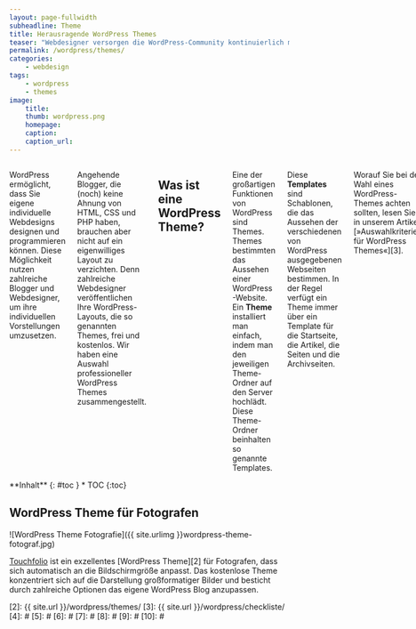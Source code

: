 ```yaml
---
layout: page-fullwidth
subheadline: Theme
title: Herausragende WordPress Themes
teaser: "Webdesigner versorgen die WordPress-Community kontinuierlich mit neuen Layouts und Design. Von diesen Themes gibt es mittlerweile eine unüberschaubare Anzahl. Phlow Magazin stellt die herausragende Themes vor."
permalink: /wordpress/themes/
categories:
    - webdesign
tags:
    - wordpress
    - themes
image:
    title: 
    thumb: wordpress.png
    homepage:
    caption:
    caption_url:
---
```

<div class="row">
<div class="large-7 columns" markdown="1">

WordPress ermöglicht, dass Sie eigene individuelle Webdesigns designen und programmieren können. Diese Möglichkeit nutzen zahlreiche Blogger und Webdesigner, um ihre individuellen Vorstellungen umzusetzen.

Angehende Blogger, die (noch) keine Ahnung von HTML, CSS und PHP haben, brauchen aber nicht auf ein eigenwilliges Layout zu verzichten. Denn zahlreiche Webdesigner veröffentlichen Ihre WordPress-Layouts, die so genannten Themes, frei und kostenlos. Wir haben eine Auswahl professioneller WordPress Themes zusammengestellt.


## Was ist eine WordPress Theme?

Eine der großartigen Funktionen von WordPress sind Themes. Themes bestimmten das Aussehen einer WordPress-Website. Ein **Theme** installiert man einfach, indem man den jeweiligen Theme-Ordner auf den Server hochlädt. Diese Theme-Ordner beinhalten so genannte Templates.

Diese **Templates** sind Schablonen, die das Aussehen der verschiedenen von WordPress ausgegebenen Webseiten bestimmen. In der Regel verfügt ein Theme immer über ein Template für die Startseite, die Artikel, die Seiten und die Archivseiten.

Worauf Sie bei der Wahl eines WordPress-Themes achten sollten, lesen Sie in unserem Artikel [»Auswahlkriterien für WordPress Themes«][3].

</div><!-- /.large-7 -->
<div class="large-5 columns">

<div class="panel radius" markdown="1">
**Inhalt**
{: #toc }
*  TOC
{:toc}
</div>

</div><!-- /.large-5 -->
</div><!-- /.row -->





## WordPress Theme für Fotografen

![WordPress Theme Fotografie]({{ site.urlimg }}wordpress-theme-fotograf.jpg)

[Touchfolio][1] ist ein exzellentes [WordPress Theme][2] für Fotografen, dass sich automatisch an die Bildschirmgröße anpasst. Das kostenlose Theme konzentriert sich auf die Darstellung großformatiger Bilder und besticht durch zahlreiche Optionen das eigene WordPress Blog anzupassen.


 [1]: http://dimsemenov.com/themes/touchfolio/
 [2]: {{ site.url }}/wordpress/themes/
 [3]: {{ site.url }}/wordpress/checkliste/
 [4]: #
 [5]: #
 [6]: #
 [7]: #
 [8]: #
 [9]: #
 [10]: #